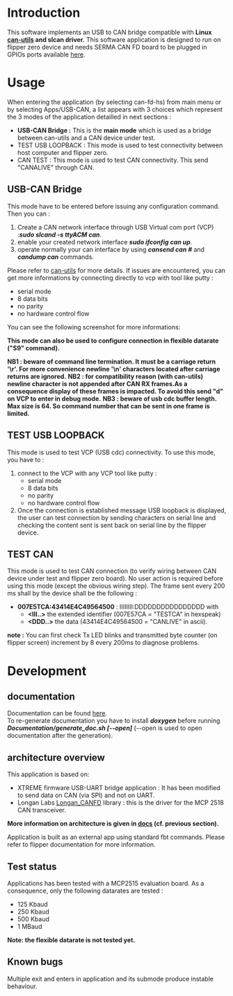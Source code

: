 # Introduction


This software implements an USB to CAN bridge compatible with **Linux [can-utils](https://github.com/linux-can/can-utils) and slcan driver.** 
This software application is designed to run on flipper zero device and needs SERMA CAN FD board to be plugged in GPIOs ports available [here](https://github.com/serma-safety-security/flipper-zero-can-fd-hs-module).


# Usage

When entering the application (by selecting can-fd-hs) from main menu or by selecting Apps/USB-CAN, a list appears with 3 choices which represent the 3 modes of the application detailled in next sections :
- **USB-CAN Bridge :** This is the **main mode** which is used as a bridge between can-utils and a CAN device under test. 
- TEST USB LOOPBACK : This mode is used to test connectivity between host computer and flipper zero.
- CAN TEST : This mode is used to test CAN connectivity. This send "CANALIVE" through CAN.

## USB-CAN Bridge

This mode have to be entered before issuing any configuration command.
Then you can :
1. Create a CAN network interface through USB Virtual com port (VCP) :***sudo slcand -s<X> <options> ttyACM<Y> can<Z>***.
2. enable your created network interface ***sudo ifconfig can<X> up***.
3. operate normally your can interface by using ***cansend can<X> <iii>#<dddddddd>*** and ***candump can<X>*** commands.

Please refer to [can-utils](https://github.com/linux-can/can-utils) for more details.
If issues are encountered, you can get more informations by connecting directly to vcp with tool like putty :
- serial mode
- 8 data bits
- no parity
- no hardware control flow

You can see the following screenshot for more informations:

**This mode can also be used to configure connection in flexible datarate ("S9" command).**

**NB1 : beware of command line termination. It must be a carriage return '\r'. For more convenience newline '\n' characters located after carriage returns are ignored.** 
**NB2 : for compatibility reason (with can-utils)  newline character is not appended after CAN RX frames.As a consequence display of these frames is impacted. To avoid this send "d" on VCP to enter in debug mode.** 
**NB3 : beware of usb cdc buffer length. Max size is 64. So command number that can be sent in one frame is limited.** 

## TEST USB LOOPBACK

This mode is used to test VCP (USB cdc) connectivity. To use this mode, you have to :
1. connect to the VCP with any VCP tool like putty :
    - serial mode
    - 8 data bits
    - no parity
    - no hardware control flow
2. Once the connection is established message USB loopback is displayed, the user can test connection by sending characters on serial line and checking the content sent is sent back on serial line by the flipper device.

## TEST CAN

This mode is used to test CAN connection (to verify wiring between CAN device under test and flipper zero board).
No user action is required before using this mode (except the obvious wiring step).
The frame sent every 200 ms shall by the device shall be the following :
- **007E5TCA:43414E4C49564500** : IIIIIIII:DDDDDDDDDDDDDDDD with 
    - **\<III..\>** the extended identifier (007E57CA = "TESTCA" in hexspeak) 
    - **\<DDD..\>** the data (43414E4C49564500 = "CANLIVE" in ascii).

**note :** You can first check Tx LED blinks and transmitted byte counter (on flipper screen) increment by 8 every 200ms to diagnose problems.

# Development

## documentation

Documentation can be found [here](./Documentation/html/index.html).\
To re-generate documentation you have to install ***doxygen*** before running ***Documentation/generate_doc.sh [--open]*** (--open is used to open documentation after the generation). 


## architecture overview

This application is based on:
- XTREME firmware USB-UART bridge application : It has been modified to send data on CAN (via SPI) and not on UART.
- Longan Labs [Longan_CANFD](https://github.com/Longan-Labs/Longan_CANFD) library : this is the driver for the MCP 2518 CAN transceiver.

**More information on architecture is given in [docs](./Documentation/html/index.html) (cf. previous section).**

Application is built as an external app using standard fbt commands. Please refer to flipper documentation for more information.

## Test status
Applications has been tested with a MCP2515 evaluation board. As a consequence, only the following datarates are tested :
- 125 Kbaud
- 250 Kbaud
- 500 Kbaud
- 1 MBaud


**Note: the flexible datarate is not tested yet.**

## Known bugs

Multiple exit and enters in application and its submode produce instable behaviour.
